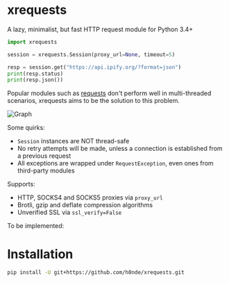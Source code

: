 # xrequests
A lazy, minimalist, but fast HTTP request module for Python 3.4+

```python
import xrequests

session = xrequests.Session(proxy_url=None, timeout=5)

resp = session.get("https://api.ipify.org/?format=json")
print(resp.status)
print(resp.json())
```

Popular modules such as [requests](https://github.com/psf/requests) don't perform well in multi-threaded scenarios, xrequests aims to be the solution to this problem.

![Graph](https://github.com/h0nde/xrequests/blob/main/performance_graph.png)

Some quirks:
- `Session` instances are NOT thread-safe
- No retry attempts will be made, unless a connection is established from a previous request
- All exceptions are wrapped under `RequestException`, even ones from third-party modules

Supports:
- HTTP, SOCKS4 and SOCKS5 proxies via `proxy_url`
- Brotli, gzip and deflate compression algorithms
- Unverified SSL via `ssl_verify=False`

To be implemented:


# Installation
```bash
pip install -U git+https://github.com/h0nde/xrequests.git
```
